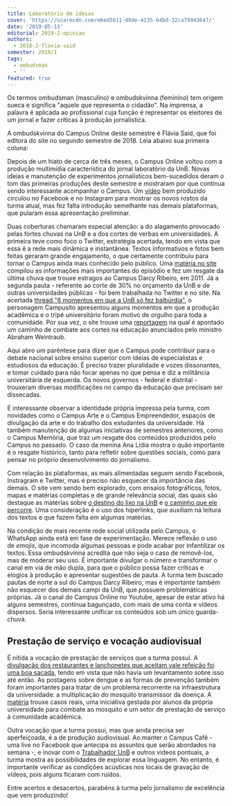 ```yaml
---
title: Laboratório de ideias
cover: 'https://ucarecdn.com/e6ed5611-d8de-4235-b4bd-32ca79943647/'
date: '2019-05-13'
editorial: 2019-2-opiniao
authors:
  - 2018-2-flavia-said
semester: 2019/1
tags:
  - ombudsman
  - ''
featured: true
---
```

Os termos ombudsman (masculino) e ombudskvinna (feminino) tem origem sueca e significa "aquele que representa o cidadão". Na imprensa, a palavra é aplicada ao profissional cuja função é representar os eleitores de um jornal e fazer críticas à produção jornalística. 

A ombudskvinna do Campus Online deste semestre é Flávia Said, que foi editora do site no segundo semestre de 2018. Leia abaixo sua primeira coluna:

Depois de um hiato de cerca de três meses, o Campus Online voltou com a produção multimídia característica do jornal laboratório da UnB. Novas ideias e manutenção de experimentos jornalísticos bem-sucedidos deram o tom das primeiras produções deste semestre e mostraram por que continua sendo interessante acompanhar o Campus. Um [vídeo](https://www.facebook.com/onlinecampus/videos/415335752632696/) bem produzido circulou no Facebook e no Instagram para mostrar os novos rostos da turma atual, mas fez falta introdução semelhante nas demais plataformas, que pularam essa apresentação preliminar.

Duas coberturas chamaram especial atenção: a do alagamento provocado pelas fortes chuvas na UnB e a dos cortes de verbas em universidades. A primeira teve como foco o Twitter, estratégia acertada, tendo em vista que essa é a rede mais dinâmica e instantânea. Textos informativos e fotos bem feitas geraram grande engajamento, o que certamente contribuiu para tornar o Campus ainda mais conhecido pelo público. Uma [matéria no site](https://campus.fac.unb.br/materias/2019-04-22-chuva-forte-de-domingo-alaga-unb-e-varios-pontos-de-brasilia/) compilou as informações mais importantes do episódio e fez um resgate da última chuva que trouxe estragos ao Campus Darcy Ribeiro, em 2011. Já a segunda pauta - referente ao corte de 30% no orçamento da UnB e de outras universidades públicas - foi bem trabalhada no Twitter e no site. Na acertada [thread "6 momentos em que a UnB só fez balbúrdia"](https://twitter.com/campusitounb/status/1123251446798004224), o personagem Campusito apresentou alguns momentos em que a produção acadêmica e o tripé universitário foram motivo de orgulho para toda a comunidade. Por sua vez, o site trouxe uma [reportagem](https://campus.fac.unb.br/materias/2019-05-03-apos-entrar-com-acao-contra-os-cortes-no-orcamento-da-universidade-dce-estuda-possibilidade-de-articulacao-no-legislativo/) na qual é apontado um caminho de combate aos cortes na educação anunciados pelo ministro Abraham Weintraub.  

Aqui abro um parêntese para dizer que o Campus pode contribuir para o debate nacional sobre ensino superior com ideias de especialistas e estudiosos da educação. É preciso trazer pluralidade e vozes dissonantes, e tomar cuidado para não focar apenas no que pensa e diz a militância universitária de esquerda. Os novos governos - federal e distrital - trouxeram diversas modificações no campo da educação que precisam ser dissecadas.

É interessante observar a identidade própria impressa pela turma,  com novidades como o Campus Arte e o Campus Empreendedor, espaços de divulgação da arte e do trabalho dos estudantes da universidade. Há também manutenção de algumas iniciativas de semestres anteriores, como o Campus Memória, que traz um resgate dos conteúdos produzidos pelo Campus no passado. O caso da menina Ana Lídia mostra o quão importante é o resgate histórico, tanto para refletir sobre questões sociais, como para pensar no próprio desenvolvimento do jornalismo. 

Com relação às plataformas, as mais alimentadas seguem sendo Facebook, Instragram e Twitter, mas é preciso não esquecer da importância das demais. O site vem sendo bem explorado, com ensaios fotográficos, fotos, mapas e matérias completas e de grande relevância social, das quais são destaque as matérias sobre [o destino do lixo na UnB](https://campus.fac.unb.br/materias/2019-04-23-o-destino-final-do-lixo-da-unb/) e [o caminho que ele percorre](https://campus.fac.unb.br/materias/2019-04-23-o-caminho-do-lixo-na-unb/). Uma consideração é o uso dos hiperlinks, que auxiliam na leitura dos textos e que fazem falta em algumas matérias.

Na condição de mais recente rede social utilizada pelo Campus, o WhatsApp ainda está em fase de experimentação. Merece reflexão o uso de _emojis_, que incomoda algumas pessoas e pode acabar por infantilizar os textos. Essa ombudskvinna acredita que não seja o caso de removê-los, mas de moderar seu uso. É importante divulgar o número e transformar o canal em via de mão dupla, para que o público possa fazer críticas e elogios à produção e apresentar sugestões de pauta. A turma tem buscado pautas de norte a sul do Campus Darcy Ribeiro, mas é importante também não esquecer dos demais campi da UnB, que possuem problemáticas próprias. Já o canal do Campus Online no Youtube, apesar de estar ativo há alguns semestres, continua bagunçado, com mais de uma conta e vídeos dispersos. Seria interessante unificar os conteúdos sob um único guarda-chuva. 

## Prestação de serviço e vocação audiovisual

É nítida a vocação de prestação de serviços que a turma possui. A [divulgação dos restaurantes e lanchonetes que aceitam vale refeição foi uma boa sacada](https://campus.fac.unb.br/materias/2019-05-01-aceitacao-de-vale-refeicao-no-campus-darcy-ribeiro-e-baixa/), tendo em vista que não havia um levantamento sobre isso até então. As postagens sobre dengue e as formas de prevenção também foram importantes para tratar de um problema recorrente na infraestrutura da universidade: a multiplicação do mosquito transmissor da doença. A [matéria](https://campus.fac.unb.br/materias/2019-05-03-dengue-doenca-afeta-alunos-e-funcionarios-projetos-sao-caminho-para-reduzir-mosquitos-na-universidade/) trouxe casos reais, uma iniciativa gestada por alunos da própria universidade para combate ao mosquito e um setor de prestação de serviço à comunidade acadêmica.

Outra vocação que a turma possui, mas que ainda precisa ser aperfeiçoada, é a de produção audiovisual. Ao manter o Campus Café - uma live no Facebook que antecipa os assuntos que serão abordados na semana -, e inovar com o [Trabalhador UnB](https://www.facebook.com/onlinecampus/videos/395281081063185/) e outros vídeos pontuais, a turma mostra as possibilidades de explorar essa linguagem. No entanto, é importante verificar as condições acústicas nos locais de gravação de vídeos, pois alguns ficaram com ruídos. 

Entre acertos e desacertos, parabéns à turma pelo jornalismo de excelência que vem produzindo!
